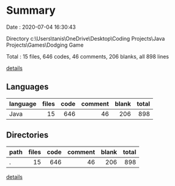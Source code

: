# Summary

Date : 2020-07-04 16:30:43

Directory c:\Users\tanis\OneDrive\Desktop\Coding Projects\Java Projects\Games\Dodging Game

Total : 15 files,  646 codes, 46 comments, 206 blanks, all 898 lines

[details](details.md)

## Languages
| language | files | code | comment | blank | total |
| :--- | ---: | ---: | ---: | ---: | ---: |
| Java | 15 | 646 | 46 | 206 | 898 |

## Directories
| path | files | code | comment | blank | total |
| :--- | ---: | ---: | ---: | ---: | ---: |
| . | 15 | 646 | 46 | 206 | 898 |

[details](details.md)